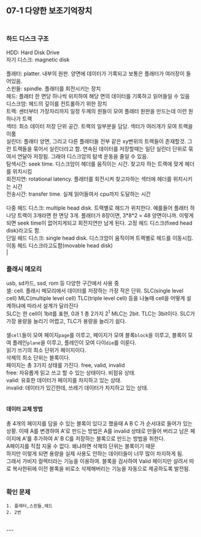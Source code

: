 ## 07-1 다양한 보조기억장치<br><br>
### 하드 디스크 구조<br>
HDD: Hard Disk Drive<br>
자기 디스크: magnetic disk <br>
<br>
플래터: platter. 내부의 원판. 양면에 데이터가 기록되고 보통은 플래터가 여러장이 들어있음.<br>
스핀들: spindle. 플래터를 회전시키는 장치<br>
헤드: 플래터 한 면당 하나씩 위치하여 해당 면의 데이터를 기록하고 읽어들일 수 있음<br>
디스크암: 헤드의 깊이를 컨트롤하기 위한 장치<br>
트랙: 센터부터 가장자리까지 일정 두께의 원들이 모여 플래터 원판을 만드는데 이런 원 하나가 트랙<br>
섹터: 최소 데이터 저장 단위 공간. 트랙의 일부분을 담당. 섹터가 여러개가 모여 트랙을 이룸<br>
실린더: 플래터 양면, 그리고 다른 플래터들 전부 같은 xy변위의 트랙들이 존재할것. 그런 트랙들을 묶어서 실린더라고 함. 연속된 데이터를 저장할때는 일단 실린더 단위로 묶여서 연달아 저장됨. 그래야 디스크암의 탐색 운동을 줄일 수 있음.<br>
탐색시간: seek time. 디스크암이 헤더를 움직이는 시간. 찾고자 하는 트랙에 맞게 헤더를 위치시킴 <br>
회전지연: rotational latency. 플래터를 회전시켜 찾고자하는 섹터에 헤더를 위치시키는 시간<br>
전송시간: transfer time. 실제 읽어들여서 cpu까지 도달하는 시간<br>
<br>
다중 헤드 디스크: multiple head disk. 트랙별로 헤드가 위치한다. 예를들어 플래터 하나당 트랙이 3개라면 한 면당 3개. 플래터가 8장이면, 3\*8\*2 = 48 양면이니까. 이렇게 되면 seek time이 없어지게되고 회전지연만 남게 된다. 고정 헤드 디스크(fixed head disk)라고도 함.<br>
단일 헤드 디스크: single head disk. 디스크암이 움직이며 트랙별로 헤드를 이동시킴. 이동 헤드 디스크라고도함(movable head disk)<br>|
<br>
### 플래시 메모리<br>
usb, sd카드, ssd, rom 등 다양한 구간에서 사용 중<br>
셀: cell. 플래시 메모리에서 데이터를 저장하는 가장 작은 단위. SLC(single level cell) MLC(multiple level cell) TLC(triple level cell) 등을 나눌때 cell을 어떻게 설계하냐에 따라서 설계가 달라진다<br>
SLC는 한 cell이 1bit를 표현, 0과 1 총 2가지 $2^1$ MLC는 2bit. TLC는 3bit이다. SLC가 가장 용량을 늘리기 어렵고, TLC가 용량을 늘리기 쉽다.<br>
<br>
셀`cell`들이 모여 페이지`page`를 이루고, 페이지가 모여 블록`block`을 이루고, 블록이 모여 플레인`plane`을 이루고, 플레인이 모여 다이`die`를 이룬다.<br>
읽기 쓰기의 최소 단위가 페이지이다.<br>
삭제의 최소 단위는 블록이다.<br>
페이지는 총 3가지 상태를 가진다. free, valid, invalid<br>
free: 자유롭게 읽고 쓰고 할 수 있는 상태이다. 비점유 상태.<br>
valid: 유효한 데이터가 페이지를 차지하고 있는 상태.<br>
invalid: 데이터가 있긴한데, 쓰레기 데이터가 차지하고 있는 상태.<br>
<br>
#### 데이터 교체 방법<br>
총 4개의 페이지를 담을 수 있는 블록이 있다고 했을때 A B C 가 순서대로 들어가 있는 상황. 이때 A를 변경하여 A'로 만드는 방법은 A를 invalid 상태로 만들어 버리고 남은 페이지에 A'를 추가하여 A' B C를 저장하는 블록으로 만드는 방법을 취한다.<br>
A페이지를 직접 지울 수 없다. 왜냐하면 삭제의 단위는 블록이기 때문<br>
하지만 이렇게 되면 용량을 실제 사용도 안하는 데이터들이 너무 많이 차지하게 됨.<br>
그래서 가비지 컬렉터라는 기능을 이용하여. 블록을 검사하여 Valid 페이지만 살려서 따로 복사한뒤에 이전 블록을 비로소 삭제해버리는 기능을 자동으로 제공하도록 발전됨.<br>
<br>
### 확인 문제<br>
	1. 플래터,스핀들,헤드
	2. 2번
<br>
---
<br>



